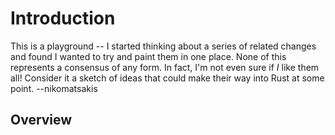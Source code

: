 # Introduction

This is a playground -- I started thinking about a series of related changes and found I wanted to try and paint them in one place. None of this represents a consensus of any form. In fact, I'm not even sure if *I* like them all! Consider it a sketch of ideas that could make their way into Rust at some point. --nikomatsakis

## Overview

